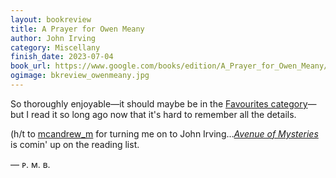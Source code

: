 ```yaml
---
layout: bookreview
title: A Prayer for Owen Meany
author: John Irving
category: Miscellany
finish_date: 2023-07-04
book_url: https://www.google.com/books/edition/A_Prayer_for_Owen_Meany/pcCpqpWPKrkC?hl=en&gbpv=0
ogimage: bkreview_owenmeany.jpg
---
```

So thoroughly enjoyable—it should maybe be in the [Favourites category](/books#Favourites)—but I read it so long ago now that it's hard to remember all the details.

(h/t to [mcandrew_m](https://x.com/mcandrew_m) for turning me on to John Irving...[*Avenue of Mysteries*](/book/avenue-of-mysteries/) is comin' up on the reading list.

— ᴘ. ᴍ. ʙ.